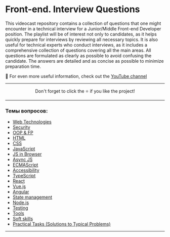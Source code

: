 #  Front-end. Interview Questions
This videocast repository contains a collection of questions that one might encounter in a technical interview for a Junior/Middle Front-end Developer position.
The playlist will be of interest not only to candidates, as it helps quickly prepare for interviews by reviewing all necessary topics.
It is also useful for technical experts who conduct interviews, as it includes a comprehensive collection of questions covering all the main areas.
All questions are formulated as clearly as possible to avoid confusing the candidate.
The answers are detailed and as concise as possible to minimize preparation time.

🚀 For even more useful information, check out the [YouTube channel](https://youtube.com/@OlehIhnaten)


---

<p align="center">Don't forget to click the ⭐ if you like the project!<p>

---

### Темы вопросов:
- [Web Technologies](./questions/web.md)
- [Security](./questions/security.md)
- [OOP & FP](./questions/oop-fp.md)   
- [HTML](./questions/html.md)
- [CSS](./questions/css.md)
- [JavaScript](./questions/js.md)
- [JS in Browser](./questions/browser-js.md)
- [Async JS](./questions/async-js.md)
- [ECMAScript](./questions/es.md)
- [Accessibility](./questions/accessibility.md)
- [TypeScript](./questions/ts.md)
- [React](./questions/react.md)
- [Vue.js](./questions/vue-js.md)
- [Angular](./questions/angular.md)
- [State management](./questions/state-management.md)
- [Node.js](./questions/node-js.md)
- [Testing](./questions/testing.md)
- [Tools](./questions/tools.md)
- [Soft skills](./questions/soft-skills.md)  
- [Practical Tasks (Solutions to Typical Problems)](./questions/practical-tasks.md)

---
